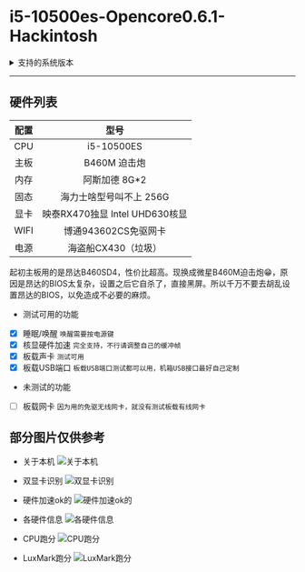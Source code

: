 # i5-10500es-Opencore0.6.1-Hackintosh


<details>
  <summary>支持的系统版本</summary>
- ~~macOS Big Sur 11 Beta~~ 因退回10.15.6系统，暂不测试  
- macOS Catalina 10.15.6 


</details>


<hr>


## 硬件列表

|  配置     | 型号    |
|  :----:  | :----:  |
| CPU  | i5-10500ES |
| 主板  | B460M 迫击炮 |
| 内存  | 阿斯加德 8G*2 |
| 固态  | 海力士啥型号叫不上 256G  |
| 显卡  | 映泰RX470独显 Intel UHD630核显  |
| WIFI  | 博通943602CS免驱网卡  |
| 电源  | 海盗船CX430（垃圾）  |


起初主板用的是昂达B460SD4，性价比超高。现换成微星B460M迫击炮😁，原因是昂达的BIOS太复杂，设置之后它自杀了，直接黑屏。所以千万不要去胡乱设置昂达的BIOS，以免造成不必要的麻烦。


- 测试可用的功能
 - [x] 睡眠/唤醒 `唤醒需要按电源键`
 - [x] 核显硬件加速 `完全支持，不行请调整自己的缓冲帧`
 - [x] 板载声卡 `测试可用`
 - [x] 板载USB端口 `板载USB端口测试都可以用，机箱USB接口最好自己定制`
 
- 未测试的功能 
 - [ ] 板载网卡 `因为用的免驱无线网卡，就没有测试板载有线网卡`





## 部分图片仅供参考

* 关于本机
![关于本机](https://raw.githubusercontent.com/AndroidDeals/i510500es-MSIB460m-Mortar-Hackintosh/master/screenshots/1.png)

* 双显卡识别
![双显卡识别](https://raw.githubusercontent.com/AndroidDeals/i510500es-MSIB460m-Mortar-Hackintosh/master/screenshots/2.png)

* 硬件加速ok的
![硬件加速ok的](https://raw.githubusercontent.com/AndroidDeals/i510500es-MSIB460m-Mortar-Hackintosh/master/screenshots/3.png)

* 各硬件信息
![各硬件信息](https://raw.githubusercontent.com/AndroidDeals/i510500es-MSIB460m-Mortar-Hackintosh/master/screenshots/4.png)


* CPU跑分
![CPU跑分](https://raw.githubusercontent.com/AndroidDeals/i510500es-MSIB460m-Mortar-Hackintosh/master/screenshots/cpu.png)

* LuxMark跑分
![LuxMark跑分](https://raw.githubusercontent.com/AndroidDeals/i510500es-MSIB460m-Mortar-Hackintosh/master/screenshots/lux.png)

